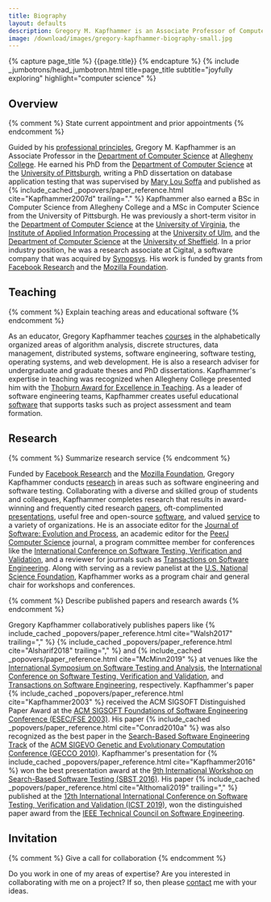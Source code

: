 ```yaml
---
title: Biography
layout: defaults
description: Gregory M. Kapfhammer is an Associate Professor of Computer Science.
image: /download/images/gregory-kapfhammer-biography-small.jpg
---
```


{% capture page_title %} {{page.title}} {% endcapture %}
{% include _jumbotrons/head_jumbotron.html title=page_title subtitle="joyfully exploring" highlight="computer science" %}

## Overview

{% comment %} State current appointment and prior appointments {% endcomment %}

<p>

Guided by his <a href = "/principles/">professional principles</a>, Gregory M.
Kapfhammer is an Associate Professor in the <a
href="http://www.cs.allegheny.edu">Department of Computer Science</a> at <a
href="http://www.allegheny.edu">Allegheny College</a>. He earned his PhD from
the <a href="https://cs.pitt.edu">Department of Computer Science</a> at the <a
href="http://www.pitt.edu">University of Pittsburgh</a>, writing a PhD
dissertation on database application testing that was supervised by <a
href="http://www.cs.virginia.edu/~soffa/">Mary Lou Soffa</a> and published as {%
include_cached _popovers/paper_reference.html cite="Kapfhammer2007d"
trailing="." %} Kapfhammer also earned a BSc in Computer Science from Allegheny
College and a MSc in Computer Science from the University of Pittsburgh. He was
previously a short-term visitor in the <a
href="http://www.cs.virginia.edu">Department of Computer Science</a> at the <a
href="http://www.virginia.edu">University of Virginia</a>, the <a
href="http://iai.mathematik.uni-ulm.de/en/index.html">Institute of Applied
Information Processing</a> at the <a href="http://www.uni-ulm.de/en">University
of Ulm</a>, and the <a href="https://www.sheffield.ac.uk/dcs">Department of
Computer Science</a> at the <a href="http://www.sheffield.ac.uk/">University of
Sheffield</a>. In a prior industry position, he was a research associate at
Cigital, a software company that was acquired by <a
href="https://www.synopsys.com/">Synopsys</a>. His work is funded by grants from
<a href =
"https://research.fb.com/blog/2019/10/announcing-the-winners-of-the-2019-testing-and-verification-research-awards/">Facebook
Research</a> and the <a href =
"https://foundation.mozilla.org/en/what-we-fund/awards/responsible-computer-science-challenge/winners/">Mozilla
Foundation</a>.

</p>

## Teaching

{% comment %} Explain teaching areas and educational software {% endcomment %}

As an educator, Gregory Kapfhammer teaches [courses]({{site.baseurl}}teaching/)
in the alphabetically organized areas of algorithm analysis, discrete
structures, data management, distributed systems, software engineering, software
testing, operating systems, and web development. He is also a research adviser
for undergraduate and graduate theses and PhD dissertations. Kapfhammer's
expertise in teaching was recognized when Allegheny College presented him with
the [Thoburn Award for Excellence in
Teaching](https://sites.allegheny.edu/alumni/award-recipients/#thoburn). As a
leader of software engineering teams, Kapfhammer creates useful educational
[software]({{site.baseurl}}software/) that supports tasks such as project
assessment and team formation.

## Research

{% comment %} Summarize research service {% endcomment %}

Funded by [Facebook
Research](https://research.fb.com/blog/2019/10/announcing-the-winners-of-the-2019-testing-and-verification-research-awards/)
and the [Mozilla
Foundation](https://foundation.mozilla.org/en/what-we-fund/awards/responsible-computer-science-challenge/winners/),
Gregory Kapfhammer conducts [research]({{site.baseurl}}research/) in areas such
as software engineering and software testing. Collaborating with a diverse and
skilled group of students and colleagues, Kapfhammer completes research that
results in award-winning and frequently cited research
[papers]({{site.baseurl}}research/papers/), oft-complimented
[presentations]({{site.baseurl}}research/presentations/), useful free and
open-source [software]({{site.baseurl}}software/), and valued
[service]({{site.baseurl}}service/) to a variety of organizations. He is an
associate editor for the [Journal of Software: Evolution and
Process](https://onlinelibrary.wiley.com/journal/20477481), an academic editor
for the [PeerJ Computer Science](https://peerj.com/computer-science/) journal, a
program committee member for conferences like the [International Conference on
Software Testing, Verification and
Validation](https://cs.gmu.edu/icst/index.html), and a reviewer for journals
such as [Transactions on Software
Engineering](https://www.computer.org/csdl/journal/ts). Along with serving as a
review panelist at the [U.S. National Science Foundation](https://nsf.gov/),
Kapfhammer works as a program chair and general chair for workshops and
conferences.

{% comment %} Describe published papers and research awards {% endcomment %}

<p>

Gregory Kapfhammer collaboratively publishes papers like {% include_cached
_popovers/paper_reference.html cite="Walsh2017" trailing="," %} {%
include_cached _popovers/paper_reference.html cite="Alsharif2018" trailing=","
%} and {% include_cached _popovers/paper_reference.html cite="McMinn2019" %} at
venues like the <a href =
"https://conf.researchr.org/series/issta">International Symposium on Software
Testing and Analysis</a>, the <a href =
"https://cs.gmu.edu/icst/index.html">International Conference on Software
Testing, Verification and Validation</a>, and <a href =
"https://www.computer.org/csdl/journal/ts">Transactions on Software
Engineering</a>, respectively. Kapfhammer's paper {% include_cached
_popovers/paper_reference.html cite="Kapfhammer2003" %} received the ACM SIGSOFT
Distinguished Paper Award at the <a href="http://esecfse.cs.helsinki.fi/">ACM
SIGSOFT Foundations of Software Engineering Conference (ESEC/FSE 2003)</a>. His
paper {% include_cached _popovers/paper_reference.html cite="Conrad2010a" %} was
also recognized as the best paper in the <a
href="http://www.sigevo.org/gecco-2010/organizers-tracks.html#sbse">Search-Based
Software Engineering Track</a> of the <a
href="http://www.sigevo.org/gecco-2010/">ACM SIGEVO Genetic and Evolutionary
Computation Conference (GECCO 2010)</a>. Kapfhammer's presentation for {%
include_cached _popovers/paper_reference.html cite="Kapfhammer2016" %} won the
best presentation award at the <a href="https://cse.sc.edu/~ggay/sbst2016/">9th
International Workshop on Search-Based Software Testing (SBST 2016)</a>.
His paper {% include_cached _popovers/paper_reference.html
cite="Althomali2019" trailing="," %} published at the <a href =
"http://icst2019.xjtu.edu.cn/index.htm">12th International International
Conference on Software Testing, Verification and Validation (ICST 2019)</a>, won
the distinguished paper award from the <a href = "http://www.cs-tcse.org/">IEEE
Technical Council on Software Engineering</a>.

</p>

## Invitation

{% comment %} Give a call for collaboration {% endcomment %}

Do you work in one of my areas of expertise? Are you interested in collaborating
with me on a project? If so, then please [contact]({{site.baseurl}}contact/) me
with your ideas.
